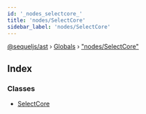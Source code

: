 ```yaml
---
id: '_nodes_selectcore_'
title: 'nodes/SelectCore'
sidebar_label: 'nodes/SelectCore'
---
```


[@sequeljs/ast](../index.md) › [Globals](../globals.md) ›
["nodes/SelectCore"](_nodes_selectcore_.md)

## Index

### Classes

- [SelectCore](../classes/_nodes_selectcore_.selectcore.md)
